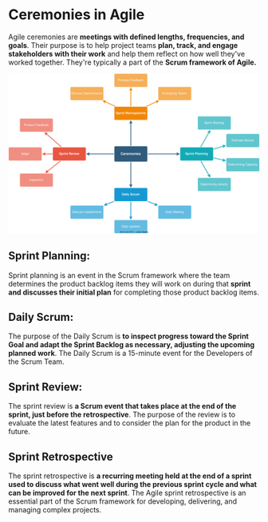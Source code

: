 # Ceremonies in Agile
Agile ceremonies are **meetings with defined lengths, frequencies, and goals**. Their purpose is to help project teams **plan, track, and engage stakeholders with their work** and help them reflect on how well they've worked together. They're typically a part of the **Scrum framework of Agile.**


![Ceremonies in agile Mindmap](https://raw.githubusercontent.com/lmnaslimited/iyakkam/82f78523e9c23708b3d6b30bb4f8ee11b1ccc2a9/agile-101/agile-101-ceremonies-with-flowdiagram.drawio.svg)

## Sprint Planning:

Sprint planning is an event in the Scrum framework where the team determines the product backlog items they will work on during that **sprint and discusses their initial plan** for completing those product backlog items.

## Daily Scrum:
The purpose of the Daily Scrum is **to inspect progress toward the Sprint Goal and adapt the Sprint Backlog as necessary, adjusting the upcoming planned work**. The Daily Scrum is a 15-minute event for the Developers of the Scrum Team.
## Sprint Review:

The sprint review is **a Scrum event that takes place at the end of the sprint, just before the retrospective**. The purpose of the review is to evaluate the latest features and to consider the plan for the product in the future.

## Sprint Retrospective

The sprint retrospective is  **a recurring meeting held at the end of a sprint used to discuss what went well during the previous sprint cycle and what can be improved for the next sprint**. The Agile sprint retrospective is an essential part of the Scrum framework for developing, delivering, and managing complex projects.
